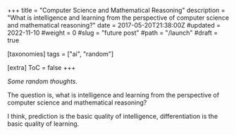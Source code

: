 +++
title = "Computer Science and Mathematical Reasoning"
description = "What is intelligence and learning from the perspective of computer science and mathematical reasoning?"
date = 2017-05-20T21:38:00Z
#updated = 2022-11-10
#weight = 0
#slug = "future post"
#path = "/launch"
#draft = true

[taxonomies]
tags = ["ai", "random"]

[extra]
ToC = false
+++

_Some random thoughts._

The question is, what is intelligence and learning from the perspective of computer science and mathematical reasoning?

I think, prediction is the basic quality of intelligence, differentiation is the basic quality of learning.
